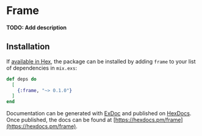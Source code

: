 # Frame

**TODO: Add description**

## Installation

If [available in Hex](https://hex.pm/docs/publish), the package can be installed
by adding `frame` to your list of dependencies in `mix.exs`:

```elixir
def deps do
  [
    {:frame, "~> 0.1.0"}
  ]
end
```

Documentation can be generated with [ExDoc](https://github.com/elixir-lang/ex_doc)
and published on [HexDocs](https://hexdocs.pm). Once published, the docs can
be found at [https://hexdocs.pm/frame](https://hexdocs.pm/frame).

